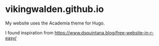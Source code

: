 # vikingwalden.github.io
My website uses the Academia theme for Hugo.

I found inspiration from
https://www.dsquintana.blog/free-website-in-r-easy/


